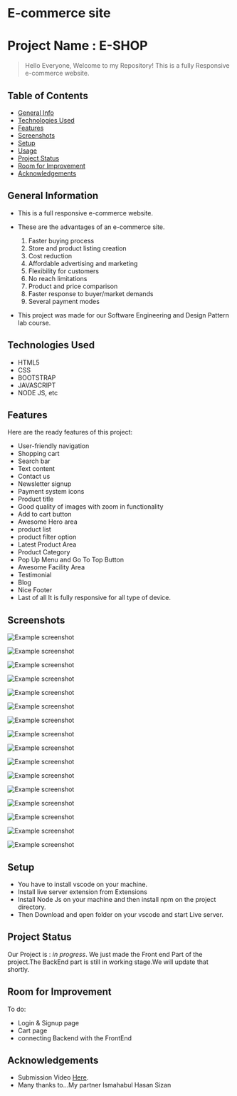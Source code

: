 # E-commerce site

# Project Name : E-SHOP 
> Hello Everyone, Welcome to my Repository! This is a fully Responsive e-commerce website.


## Table of Contents
* [General Info](#general-information)
* [Technologies Used](#technologies-used)
* [Features](#features)
* [Screenshots](#screenshots)
* [Setup](#setup)
* [Usage](#usage)
* [Project Status](#project-status)
* [Room for Improvement](#room-for-improvement)
* [Acknowledgements](#acknowledgements)




## General Information
- This is a full responsive e-commerce website.
- These are the advantages of an e-commerce site.
   1. Faster buying process
   2. Store and product listing creation
   3. Cost reduction
   4. Affordable advertising and marketing
   5. Flexibility for customers
   6. No reach limitations
   7. Product and price comparison
   8. Faster response to buyer/market demands
   9. Several payment modes

- This project was made for our Software Engineering and Design Pattern lab course.



## Technologies Used
- HTML5
- CSS
- BOOTSTRAP
- JAVASCRIPT
- NODE JS, etc


## Features
Here are the ready features of this project:
- User-friendly navigation
- Shopping cart
- Search bar
- Text content
- Contact us
- Newsletter signup
- Payment system icons
- Product title
- Good quality of images with zoom in functionality
- Add to cart button
- Awesome Hero area 
- product list
- product filter option
- Latest Product Area
- Product Category
- Pop Up Menu and Go To Top Button
- Awesome Facility Area
- Testimonial
- Blog
- Nice Footer
- Last of all It is fully responsive for all type of device.


## Screenshots
![Example screenshot](./images/screenshot2.png)

![Example screenshot](./images/screenshot3.png)

![Example screenshot](./images/screenshot4.png)

![Example screenshot](./images/screenshot5.png)

![Example screenshot](./images/screenshot6.png)

![Example screenshot](./images/screenshot7.png)

![Example screenshot](./images/screenshot1.png)

![Example screenshot](./images/Screenshot8.png)

![Example screenshot](./images/Screenshot9.png)

![Example screenshot](./images/Screenshot10.png)

![Example screenshot](./images/Screenshot11.png)

![Example screenshot](./images/Screenshot12.png)

![Example screenshot](./images/Screenshot13.png)

![Example screenshot](./images/Screenshot14.png)

![Example screenshot](./images/Screenshot15.png)

![Example screenshot](./images/Screenshot16.png)


<!-- If you have screenshots you'd like to share, include them here. -->


## Setup
* You have to install vscode on your machine.
* Install live server extension from Extensions
* Install Node Js on your machine and then install npm on the project directory.
* Then Download and open folder on your vscode and start Live server. 



## Project Status
Our Project is : _in progress_. We just made the Front end Part of the project.The BackEnd part is still in working stage.We will update that shortly.


## Room for Improvement

To do:

- Login & Signup page
- Cart page
- connecting Backend with the FrontEnd


## Acknowledgements

- Submission Video [Here](https://drive.google.com/file/d/10Igm8fyyxIn8PVTgE7S2EeW5IebRfoug/view?usp=sharing).
- Many thanks to...My partner Ismahabul Hasan Sizan




